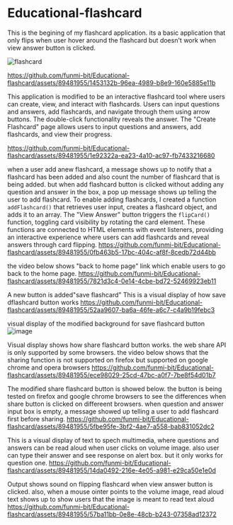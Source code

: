 # Educational-flashcard
This is the begining of my flashcard application.
its a basic application that only flips when user hover around the flashcard but doesn't work when view answer button is clicked.

![flashcard](https://github.com/funmi-bit/Educational-flashcard/assets/89481955/ec2f3dc9-af97-40e2-96c6-a867a6533fdc)

https://github.com/funmi-bit/Educational-flashcard/assets/89481955/1453132b-96ea-4989-b8e9-160e5885e11b 


This application is modified to be an interactive flashcard tool where users can create, view, and interact with flashcards. Users can input questions and answers, add flashcards, and navigate through them using arrow buttons. The double-click functionality reveals the answer. The "Create Flashcard" page allows users to input questions and answers, add flashcards, and view their progress.


https://github.com/funmi-bit/Educational-flashcard/assets/89481955/1e92322a-ea23-4a10-ac97-fb7433216680

when a user add anew flashcard, a message shows up to notify that a flashcard has been added and also count the number of flashcard that is being added. but when add flashcard button is clicked without adding any question and answer in the box, a pop up message shows up telling the user to add flashcard.
To enable adding flashcards, I created a function `addFlashcard()` that retrieves user input, creates a flashcard object, and adds it to an array. The "View Answer" button triggers the `flipCard()` function, toggling card visibility by rotating the card element. These functions are connected to HTML elements with event listeners, providing an interactive experience where users can add flashcards and reveal answers through card flipping.
https://github.com/funmi-bit/Educational-flashcard/assets/89481955/0fb463b5-17bc-404c-af8f-8cedb72d44bb

the video below shows "back to home page" link which enable users to go back to the home page.
https://github.com/funmi-bit/Educational-flashcard/assets/89481955/7821d3c4-0e14-4cbe-bd72-52469923eb11

A new button is added"save flashcard"  This is a visual display of how save dflashcard button works
https://github.com/funmi-bit/Educational-flashcard/assets/89481955/52aa9607-ba6a-46fe-a6c7-c4a9b19febc3

visual display of the modified background for save flashcard button
![image](https://github.com/funmi-bit/Educational-flashcard/assets/89481955/d0557cc9-0f89-4b66-8c1a-4677824d02b3)

Visual display shows how share flashcard button works. the web share API is only supported by some browsers. the video below shows that the sharing function is not supported on firefox but supported on google chrome and opera browsers
https://github.com/funmi-bit/Educational-flashcard/assets/89481955/ece98029-25cd-47bc-a0f7-7be8f54d01b7

The modified share flashcard button is showed below. the button is being tested on firefox and google chrome browsers to see the differences when share button is clicked on differeent browsers. when question and answer input box is empty, a message showed up telling a user to add flashcard first before sharing.
https://github.com/funmi-bit/Educational-flashcard/assets/89481955/5fbe95fe-3bf2-4ae7-a558-bab831052dc2

This is a visual display of text to spech multimedia, where questions and answers can be read aloud when user clicks on volume image. also user can type their answer and see response on alert box. but it only works for question one.
https://github.com/funmi-bit/Educational-flashcard/assets/89481955/14da0492-216e-4e05-a981-e29ca50e1e0d

Output shows sound on flipping flashcard when view answer button is clicked. also, when a mouse ointer points to the volume image, read aloud text shows up to show users that the image is meant to read text aloud
https://github.com/funmi-bit/Educational-flashcard/assets/89481955/57ba11bb-0e8e-48cb-b243-07358ad12372





